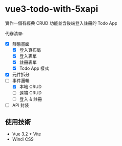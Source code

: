# vue3-todo-with-5xapi

實作一個有經典 CRUD 功能並含後端登入註冊的 Todo App

代辦清單:

- [x]  靜態畫面
    - [x]  登入頁布局
    - [x]  登入表單
    - [x]  註冊表單
    - [x]  Todo App 樣式
- [x]  元件拆分
- [ ]  事件邏輯
    - [x]  本地 CRUD
    - [ ]  遠端 CRUD
    - [ ]  登入 & 註冊
- [ ]  API 封裝

## 使用技術

* Vue 3.2 + Vite
* Windi CSS